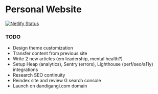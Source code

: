 # Personal Website

[![Netlify Status](https://api.netlify.com/api/v1/badges/3945f5ab-dc2d-49b7-b767-3ed1893da302/deploy-status)](https://app.netlify.com/sites/dandigangi/deploys)

### TODO

- Design theme customization
- Transfer content from previous site
- Write 2 new articles (em leadership, mental health?)
- Setup Heap (analytics), Sentry (errors), Lighthouse (perf/seo/a11y) integrations
- Research SEO continuity
- Reindex site and review G search console
- Launch on dandigangi.com domain